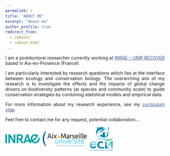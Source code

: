 ```yaml
---
permalink: /
title: "ABOUT ME"
excerpt: "About me"
author_profile: true
redirect_from: 
  - /about/
  - /about.html
---
```

<style> body {text-align: justify} </style> <!-- Justify text. -->

I am a postdoctoral researcher currently working at <a href="https://www6.paca.inrae.fr/recover/" target="_blank" style="color:#3B528B;">INRAE – UMR RECOVER</a> based in Aix-en-Provence (France).

I am particularly interested by research questions which lies at the interface between ecology and conservation biology. The overarching aim of my research is to investigate the effects and the impacts of global change drivers on biodiversity patterns (at species and community scale) to guide conservation strategies by combining statistical models and empirical data.

For more information about my research experience, see my <a href="https://camilleleclerc.github.io/cv/" target="_blank" style="color:#3B528B;">curriculum vitæ</a>.

Feel free to contact me for any request, potential collaboration…

<img class="wp-image-817" style="width:340px;" src="images/logo_institut.png" alt="hi" class="inline"/>

